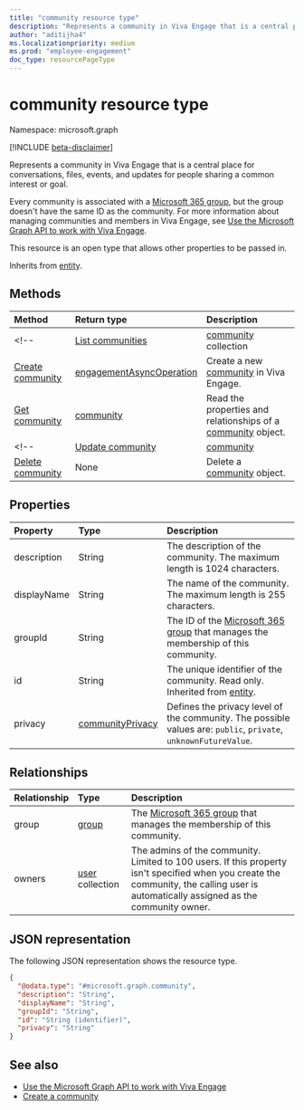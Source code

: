 ```yaml
---
title: "community resource type"
description: "Represents a community in Viva Engage that is a central place for conversations, files, events, and updates for people sharing a common interest or goal."
author: "aditijha4"
ms.localizationpriority: medium
ms.prod: "employee-engagement"
doc_type: resourcePageType
---
```


# community resource type

Namespace: microsoft.graph

[!INCLUDE [beta-disclaimer](../../includes/beta-disclaimer.md)]

Represents a community in Viva Engage that is a central place for conversations, files, events, and updates for people sharing a common interest or goal.

Every community is associated with a [Microsoft 365 group](../resources/group.md), but the group doesn't have the same ID as the community. For more information about managing communities and members in Viva Engage, see [Use the Microsoft Graph API to work with Viva Engage](../resources/engagement-api-overview.md).

This resource is an open type that allows other properties to be passed in.

Inherits from [entity](../resources/entity.md).

## Methods

|Method|Return type|Description|
|:---|:---|:---|
<!--|[List communities](../api/employeeexperience-list-communities.md)|[community](../resources/community.md) collection|Get a list of the [community](../resources/community.md) objects and their properties.|-->
|[Create community](../api/employeeexperience-post-communities.md)|[engagementAsyncOperation](../resources/engagementasyncoperation.md)|Create a new [community](../resources/community.md) in Viva Engage.|
|[Get community](../api/community-get.md)|[community](../resources/community.md)|Read the properties and relationships of a [community](../resources/community.md) object.|
<!--|[Update community](../api/community-update.md)|[community](../resources/community.md)|Update the properties of a [community](../resources/community.md) object.|
|[Delete community](../api/employeeexperience-delete-communities.md)|None|Delete a [community](../resources/community.md) object.|-->

## Properties

|Property|Type|Description|
|:---|:---|:---|
| description | String | The description of the community. The maximum length is 1024 characters. |
| displayName | String | The name of the community. The maximum length is 255 characters. |
| groupId | String | The ID of the [Microsoft 365 group](../resources/group.md) that manages the membership of this community. |
| id | String | The unique identifier of the community. Read only. Inherited from [entity](../resources/entity.md). |
| privacy | [communityPrivacy](../resources/communityprivacy.md) | Defines the privacy level of the community. The possible values are: `public`, `private`, `unknownFutureValue`. |

## Relationships

|Relationship|Type|Description|
|:---|:---|:---|
|group|[group](../resources/group.md)|The [Microsoft 365 group](group.md) that manages the membership of this community.|
|owners|[user](../resources/user.md) collection| The admins of the community. Limited to 100 users. If this property isn't specified when you create the community, the calling user is automatically assigned as the community owner. |

## JSON representation

The following JSON representation shows the resource type.

<!-- {
  "blockType": "resource",
  "keyProperty": "id",
  "@odata.type": "microsoft.graph.community",
  "baseType": "microsoft.graph.entity",
  "openType": false
}
-->
``` json
{
  "@odata.type": "#microsoft.graph.community",
  "description": "String",
  "displayName": "String",
  "groupId": "String",
  "id": "String (identifier)",
  "privacy": "String"
}
```

## See also

- [Use the Microsoft Graph API to work with Viva Engage](engagement-api-overview.md)
- [Create a community](../api/employeeexperience-post-communities.md)
